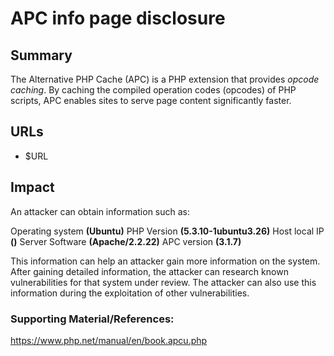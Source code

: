 
# APC info page disclosure 

## Summary
The Alternative PHP Cache (APC) is a PHP extension that provides _opcode caching_. By caching the compiled operation codes (opcodes) of PHP scripts, APC enables sites to serve page content significantly faster. 

## URLs

- $URL

## Impact

An attacker can obtain information such as:

Operating system **(Ubuntu)**
PHP Version **(5.3.10-1ubuntu3.26)**
Host local IP  **()**
Server Software **(Apache/2.2.22)**
APC version **(3.1.7)**

This information can help an attacker gain more information on the system. After gaining detailed information, the attacker can research known vulnerabilities for that system under review. The attacker can also use this information during the exploitation of other vulnerabilities.

### Supporting Material/References:
https://www.php.net/manual/en/book.apcu.php



